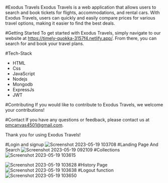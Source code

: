 #Exodus Travels
Exodus Travels is a web application that allows users to search and book tickets for flights, accommodations, and rental cars. With Exodus Travels, users can quickly and easily compare prices for various travel options, making it easier to find the best deals.

#Getting Started
To get started with Exodus Travels, simply navigate to our website at https://timely-quokka-3157f4.netlify.app/. From there, you can search for and book your travel plans.

#Tech-Stack
- HTML
- Css
- JavaScript
- Nodejs
- Mongodb
- ExpressJs
- JWT

#Contributing
If you would like to contribute to Exodus Travels, we welcome your contributions!

#Contact
If you have any questions or feedback, please contact us at pmcanvas4501@gmail.com.

Thank you for using Exodus Travels!

#Login and signup 
![Screenshot 2023-05-19 103708](https://github.com/THEPRANAYMISHRA/tranquil-engine-3054/assets/115460435/584bdbdc-6f91-4a9f-931c-d821b71a3a2d)
#Landing Page And Search
![Screenshot 2023-05-19 092109](https://github.com/THEPRANAYMISHRA/tranquil-engine-3054/assets/115460435/548fd596-e605-46b7-837c-0f03c7048698)
#Collections
![Screenshot 2023-05-19 103615](https://github.com/THEPRANAYMISHRA/tranquil-engine-3054/assets/115460435/12234df6-3630-4bb1-a5a1-48f76096c905)

![Screenshot 2023-05-19 103628](https://github.com/THEPRANAYMISHRA/tranquil-engine-3054/assets/115460435/db7066d0-abc9-4846-8630-e9b554d74796)
#History Page
![Screenshot 2023-05-19 103638](https://github.com/THEPRANAYMISHRA/tranquil-engine-3054/assets/115460435/f114feaa-13f3-40a0-84be-391cbd74e03f)
#Logout function
![Screenshot 2023-05-19 103650](https://github.com/THEPRANAYMISHRA/tranquil-engine-3054/assets/115460435/f310c8b9-67db-41e8-80c0-f0b607b70c4f)
